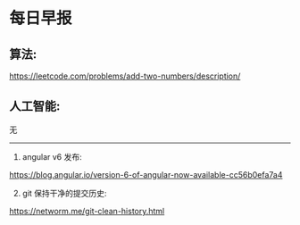 # 每日早报

## 算法:

https://leetcode.com/problems/add-two-numbers/description/

## 人工智能:

无

---------------------------------------------

1. angular v6 发布:

https://blog.angular.io/version-6-of-angular-now-available-cc56b0efa7a4

2. git 保持干净的提交历史:

https://networm.me/git-clean-history.html